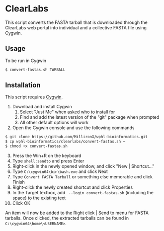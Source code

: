 # ClearLabs

This script converts the FASTA tarball that is downloaded through the ClearLabs web portal into individual and a collective FASTA file using Cygwin.

## Usage

To be run in Cygwin

```bash
$ convert-fastas.sh TARBALL
```

## Installation

This script requires [Cygwin](https://cygwin.com/install.html).

1. Download and install Cygwin
    1. Select "Just Me" when asked who to install for
    2. Find and add the latest version of the "git" package when prompted
    3. All other default options will work
2. Open the Cygwin console and use the following commands

```bash
$ git clone https://github.com/MillironX/wphl-bioinformatics.git
$ cp wphl-bioinformatics/clearlabs/convert-fastas.sh ~
$ chmod +x convert-fastas.sh
```

3. Press the Win+R on the keyboard
4. Type `shell:sendto` and press Enter
5. Right-click in the newly opened window, and click "New | Shortcut..."
6. Type `C:\cygwin64\bin\bash.exe` and click Next
7. Type `Convert FASTA Tarball` or something else memorable and click Finish
8. Right-click the newly created shortcut and click Properties
9. In the Target textbox, add ` --login convert-fastas.sh` (including the space) to the existing text
10. Click OK

An item will now be added to the Right click | Send to menu for FASTA tarballs. Once clicked, the extracted tarballs can be found in `C:\cygwin64\home\<USERNAME>`.



